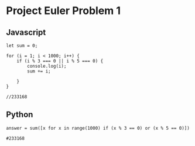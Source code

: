 # Project Euler Problem 1

## Javascript
```
let sum = 0;

for (i = 1; i < 1000; i++) {
    if (i % 3 === 0 || i % 5 === 0) {
        console.log(i);
        sum += i;

    }
}

//233168
```

## Python

```
answer = sum([x for x in range(1000) if (x % 3 == 0) or (x % 5 == 0)])

#233168

```